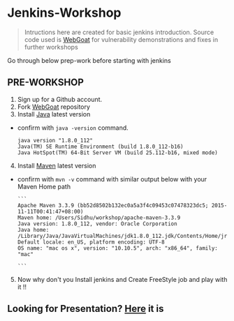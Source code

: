 # Jenkins-Workshop

> Intructions here are created for basic jenkins introduction. Source code used is [WebGoat](https://github.com/WebGoat/WebGoat) for vulnerability demonstrations and fixes in further workshops

Go through below prep-work before starting with jenkins 

## PRE-WORKSHOP

1. Sign up for a Github account.
2. Fork [WebGoat](https://github.com/WebGoat/WebGoat) repository
3. Install [Java](http://www.oracle.com/technetwork/java/javase/downloads/jdk8-downloads-2133151.html) latest version
  - confirm with `java -version` command.
  
      ```
      java version "1.8.0_112"
      Java(TM) SE Runtime Environment (build 1.8.0_112-b16)
      Java HotSpot(TM) 64-Bit Server VM (build 25.112-b16, mixed mode)
      ```
4. Install [Maven](http://maven.apache.org/install.html) latest version
  - confirm with `mvn -v` command with similar output below with your Maven Home path
  
        ```
        Apache Maven 3.3.9 (bb52d8502b132ec0a5a3f4c09453c07478323dc5; 2015-11-11T00:41:47+08:00)
        Maven home: /Users/Sidhu/workshop/apache-maven-3.3.9 
        Java version: 1.8.0_112, vendor: Oracle Corporation
        Java home: /Library/Java/JavaVirtualMachines/jdk1.8.0_112.jdk/Contents/Home/jre
        Default locale: en_US, platform encoding: UTF-8
        OS name: "mac os x", version: "10.10.5", arch: "x86_64", family: "mac"
        
        ```

5. Now why don't you Install jenkins and Create FreeStyle job and play with it !!


## Looking for Presentation? [Here](https://github.com/DevSecOpsSG/Jenkins-Workshop/blob/master/SonarQube%20-%20Basic.md)  it is 
